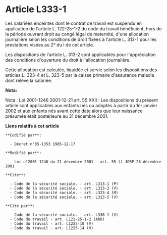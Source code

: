 # Article L333-1

Les salariées enceintes dont le contrat de travail est suspendu en application de l'article L. 122-25-1-2 du code du travail
bénéficient, hors de la période ouvrant droit au congé légal de maternité, d'une allocation journalière selon les conditions
de droit fixées à l'article L. 313-1 pour les prestations visées au 2° du I de cet article.

Les dispositions de l'article L. 313-2 sont applicables pour l'appréciation des conditions d'ouverture du droit à
l'allocation journalière.

Cette allocation est calculée, liquidée et servie selon les dispositions des articles L. 323-4 et L. 323-5 par la caisse
primaire d'assurance maladie dont relève la salariée.

**Nota:**

Nota : Loi 2001-1246 2001-12-21 art. 55 XXII : Les dispositions du présent article sont applicables aux enfants nés ou
adoptés à partir du 1er janvier 2002 et aux enfants nés avant cette date alors que leur naissance présumée était postérieure
au 31 décembre 2001.

**Liens relatifs à cet article**

	**Codifié par**:

	  - Décret n°85-1353 1985-12-17

	**Modifié par**:

	  - Loi n°2001-1246 du 21 décembre 2001 - art. 55 () JORF 26 décembre 2001

	**Cite**:

	  - Code de la sécurité sociale. - art. L313-1 (P)
	  - Code de la sécurité sociale. - art. L313-2 (V)
	  - Code de la sécurité sociale. - art. L323-4 (M)
	  - Code de la sécurité sociale. - art. L323-5 (V)

	**Cité par**:

	  - Code de la sécurité sociale. - art. L330-1 (V)
	  - Code du travail - art. L122-25-1-2 (AbD)
	  - Code du travail - art. L1225-10 (V)
	  - Code du travail - art. L1225-14 (V)
